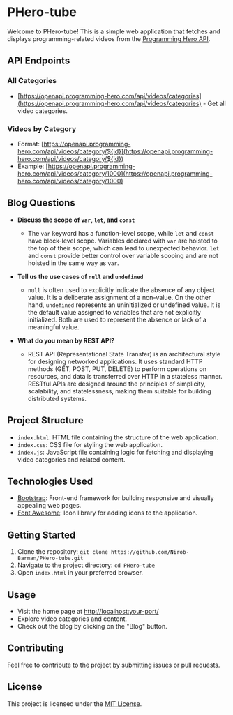 # PHero-tube

Welcome to PHero-tube! This is a simple web application that fetches and displays programming-related videos from the [Programming Hero API](https://openapi.programming-hero.com/api/videos).

## API Endpoints

### All Categories
- [https://openapi.programming-hero.com/api/videos/categories](https://openapi.programming-hero.com/api/videos/categories) - Get all video categories.

### Videos by Category
- Format: [https://openapi.programming-hero.com/api/videos/category/${id}](https://openapi.programming-hero.com/api/videos/category/${id})
- Example: [https://openapi.programming-hero.com/api/videos/category/1000](https://openapi.programming-hero.com/api/videos/category/1000)

## Blog Questions

- **Discuss the scope of `var`, `let`, and `const`**
  - The `var` keyword has a function-level scope, while `let` and `const` have block-level scope. Variables declared with `var` are hoisted to the top of their scope, which can lead to unexpected behavior. `let` and `const` provide better control over variable scoping and are not hoisted in the same way as `var`.

- **Tell us the use cases of `null` and `undefined`**
  - `null` is often used to explicitly indicate the absence of any object value. It is a deliberate assignment of a non-value. On the other hand, `undefined` represents an uninitialized or undefined value. It is the default value assigned to variables that are not explicitly initialized. Both are used to represent the absence or lack of a meaningful value.

- **What do you mean by REST API?**
  - REST API (Representational State Transfer) is an architectural style for designing networked applications. It uses standard HTTP methods (GET, POST, PUT, DELETE) to perform operations on resources, and data is transferred over HTTP in a stateless manner. RESTful APIs are designed around the principles of simplicity, scalability, and statelessness, making them suitable for building distributed systems.

## Project Structure

- `index.html`: HTML file containing the structure of the web application.
- `index.css`: CSS file for styling the web application.
- `index.js`: JavaScript file containing logic for fetching and displaying video categories and related content.

## Technologies Used

- [Bootstrap](https://getbootstrap.com/): Front-end framework for building responsive and visually appealing web pages.
- [Font Awesome](https://fontawesome.com/): Icon library for adding icons to the application.

## Getting Started

1. Clone the repository: `git clone https://github.com/Nirob-Barman/PHero-tube.git`
2. Navigate to the project directory: `cd PHero-tube`
3. Open `index.html` in your preferred browser.

## Usage

- Visit the home page at [http://localhost:your-port/](http://localhost:your-port/)
- Explore video categories and content.
- Check out the blog by clicking on the "Blog" button.

## Contributing

Feel free to contribute to the project by submitting issues or pull requests.

## License

This project is licensed under the [MIT License](LICENSE).
